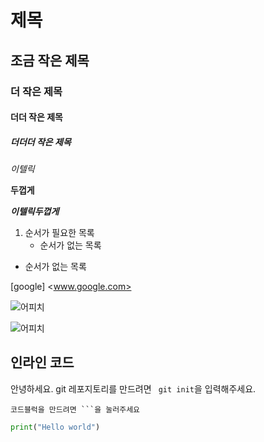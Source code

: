 # 제목

## 조금 작은 제목

### 더 작은 제목

#### 더더 작은 제목

##### 더더더 작은 제목

*이텔릭* 

**두껍게**

**_이텔릭두껍게_**

1. 순서가 필요한 목록
   * 순서가 없는 목록

* 순서가 없는 목록

[google] <www.google.com>

![어피치](C:/Users/ahj93/Desktop/TIL/markdown.assets/어피치.jpeg) 

![어피치](C:/Users/ahj93/Desktop/TIL/markdown.assets/어피치2.jpg)

## 인라인 코드

안녕하세요. git 레포지토리를 만드려면 ` git init`을 입력해주세요.

```
코드블럭을 만드려면 ```을 눌러주세요
```

```python
print("Hello world")
```

